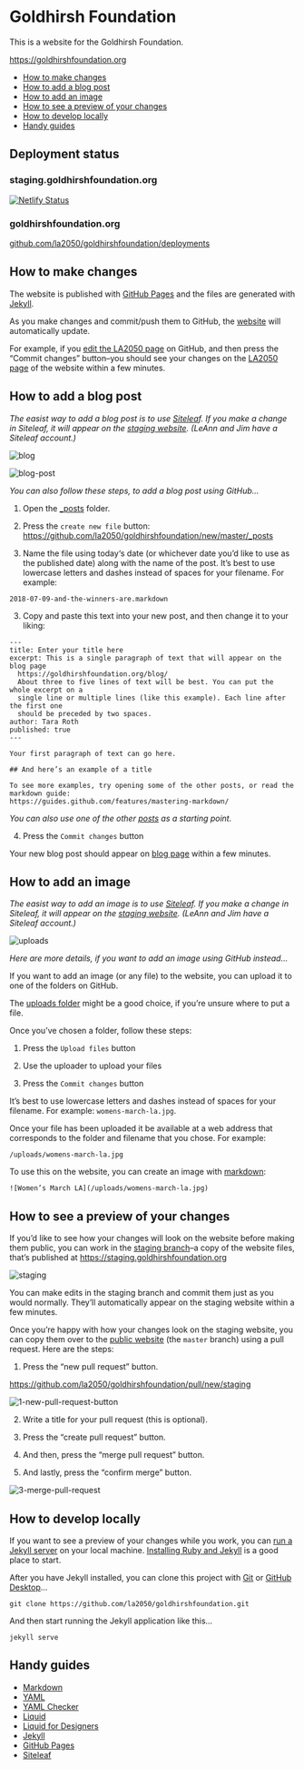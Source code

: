 
# Goldhirsh Foundation

This is a website for the Goldhirsh Foundation.

https://goldhirshfoundation.org

* [How to make changes](#how-to-make-changes)
* [How to add a blog post](#how-to-add-a-blog-post)
* [How to add an image](#how-to-add-an-image)
* [How to see a preview of your changes](#how-to-see-a-preview-of-your-changes)
* [How to develop locally](#how-to-develop-locally)
* [Handy guides](#handy-guides)

## Deployment status

### staging.goldhirshfoundation.org

[![Netlify Status](https://api.netlify.com/api/v1/badges/6a97872d-0d05-4eaa-946d-bcd52d1e6a97/deploy-status)](https://app.netlify.com/sites/staging-goldhirshfoundation/deploys)

### goldhirshfoundation.org

[github.com/la2050/goldhirshfoundation/deployments](https://github.com/la2050/goldhirshfoundation/deployments)

## How to make changes

The website is published with [GitHub Pages](https://pages.github.com) and the files are generated with [Jekyll](https://jekyllrb.com).

As you make changes and commit/push them to GitHub, the [website](https://goldhirshfoundation.org) will automatically update.

For example, if you [edit the LA2050 page](https://github.com/la2050/goldhirshfoundation/edit/master/la2050.markdown) on GitHub, and then press the “Commit changes” button–you should see your changes on the [LA2050 page](https://goldhirshfoundation.org/la2050/) of the website within a few minutes.

## How to add a blog post

*The easist way to add a blog post is to use [Siteleaf](https://www.siteleaf.com). If you make a change in Siteleaf, it will appear on the [staging website](#how-to-see-a-preview-of-your-changes). (LeAnn and Jim have a Siteleaf account.)*

![blog](https://user-images.githubusercontent.com/926616/48216016-78410180-e338-11e8-940c-52ae3c4d0944.png)

![blog-post](https://user-images.githubusercontent.com/926616/48216238-f7363a00-e338-11e8-8695-74cdd813762e.png)

*You can also follow these steps, to add a blog post using GitHub…*

1. Open the [\_posts](https://github.com/la2050/goldhirshfoundation/tree/master/_posts) folder.

2. Press the `create new file` button: https://github.com/la2050/goldhirshfoundation/new/master/_posts

3. Name the file using today‘s date (or whichever date you’d like to use as the published date) along with the name of the post. It’s best to use lowercase letters and dashes instead of spaces for your filename. For example:
```
2018-07-09-and-the-winners-are.markdown
```

3. Copy and paste this text into your new post, and then change it to your liking:
```
---
title: Enter your title here
excerpt: This is a single paragraph of text that will appear on the blog page
  https://goldhirshfoundation.org/blog/
  About three to five lines of text will be best. You can put the whole excerpt on a
  single line or multiple lines (like this example). Each line after the first one
  should be preceded by two spaces.
author: Tara Roth
published: true
---

Your first paragraph of text can go here.

## And here’s an example of a title

To see more examples, try opening some of the other posts, or read the markdown guide:
https://guides.github.com/features/mastering-markdown/
```

*You can also use one of the other [posts](https://github.com/la2050/goldhirshfoundation/tree/master/_posts) as a starting point.*

4. Press the `Commit changes` button

Your new blog post should appear on [blog page](https://goldhirshfoundation.org/blog/) within a few minutes.

## How to add an image

*The easist way to add an image is to use [Siteleaf](https://www.siteleaf.com). If you make a change in Siteleaf, it will appear on the [staging website](#how-to-see-a-preview-of-your-changes). (LeAnn and Jim have a Siteleaf account.)*

![uploads](https://user-images.githubusercontent.com/926616/48215303-d240c780-e336-11e8-9f6b-24fa6d3781f1.png)

*Here are more details, if you want to add an image using GitHub instead…*

If you want to add an image (or any file) to the website, you can upload it to one of the folders on GitHub.

The [uploads folder](https://github.com/la2050/goldhirshfoundation/tree/master/_uploads) might be a good choice, if you’re unsure where to put a file.

Once you’ve chosen a folder, follow these steps:

1. Press the `Upload files` button

2. Use the uploader to upload your files

3. Press the `Commit changes` button

It’s best to use lowercase letters and dashes instead of spaces for your filename. For example: `womens-march-la.jpg`.

Once your file has been uploaded it be available at a web address that corresponds to the folder and filename that you chose. For example:

```
/uploads/womens-march-la.jpg
```

To use this on the website, you can create an image with [markdown](https://guides.github.com/features/mastering-markdown/):

```
![Women’s March LA](/uploads/womens-march-la.jpg)
```

## How to see a preview of your changes

If you’d like to see how your changes will look on the website before making them public, you can work in the [staging branch](https://github.com/la2050/goldhirshfoundation/tree/staging)–a copy of the website files, that’s published at https://staging.goldhirshfoundation.org

![staging](https://user-images.githubusercontent.com/926616/47131296-bcb61180-d252-11e8-90e0-56a2e7552163.png)

You can make edits in the staging branch and commit them just as you would normally. They’ll automatically appear on the staging website within a few minutes.

Once you’re happy with how your changes look on the staging website, you can copy them over to the [public website](https://goldhirshfoundation.org) (the `master` branch) using a pull request. Here are the steps:

1. Press the “new pull request” button.

https://github.com/la2050/goldhirshfoundation/pull/new/staging

![1-new-pull-request-button](https://user-images.githubusercontent.com/926616/47131298-bde73e80-d252-11e8-8cd6-f64703af5c2b.png)

2. Write a title for your pull request (this is optional).

3. Press the “create pull request” button.

4. And then, press the “merge pull request” button.

5. And lastly, press the “confirm merge” button.

![3-merge-pull-request](https://user-images.githubusercontent.com/926616/47131302-c0499880-d252-11e8-9393-75dcfcd49650.png)

## How to develop locally

If you want to see a preview of your changes while you work, you can [run a Jekyll server](https://jekyllrb.com) on your local machine. [Installing Ruby and Jekyll](https://jekyllrb.com/docs/installation/) is a good place to start.

After you have Jekyll installed, you can clone this project with [Git](https://git-scm.com) or [GitHub Desktop](https://desktop.github.com)…

```
git clone https://github.com/la2050/goldhirshfoundation.git
```

And then start running the Jekyll application like this...

```
jekyll serve
```

## Handy guides

* [Markdown](https://guides.github.com/features/mastering-markdown/)
* [YAML](https://docs.ansible.com/ansible/latest/reference_appendices/YAMLSyntax.html)
* [YAML Checker](http://www.yamllint.com)
* [Liquid](https://shopify.github.io/liquid/)
* [Liquid for Designers](https://github.com/Shopify/liquid/wiki/Liquid-for-Designers)
* [Jekyll](https://jekyllrb.com/docs/home/)
* [GitHub Pages](https://pages.github.com)
* [Siteleaf](https://www.siteleaf.com)

